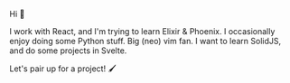 
Hi 👋 

I work with React, and I'm trying to learn Elixir & Phoenix. I occasionally enjoy doing some Python stuff. Big (neo) vim fan. I want to learn SolidJS, and do some projects in Svelte.

Let's pair up for a project! 🖌️
